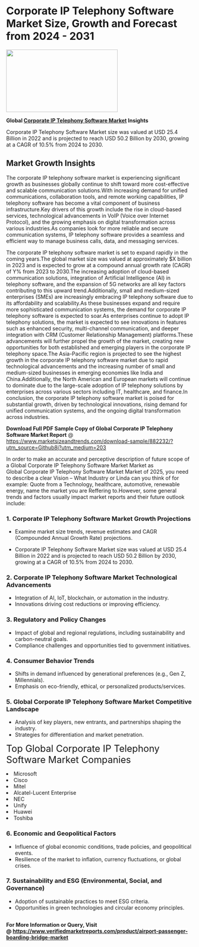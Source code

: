 <H1>Corporate IP Telephony Software Market Size, Growth and Forecast from 2024 - 2031</H1><img class="aligncenter size-medium wp-image-584254" src="https://thirdeyenews.in/wp-content/uploads/2024/09/Global-Market-Research-300x168.jpeg" alt="" width="300" height="168" /><p><strong>Global&nbsp;<a href="https://www.marketsizeandtrends.com/download-sample/882232/?utm_source=Github8j?utm_medium=203">Corporate IP Telephony Software Market</a> Insights</strong></p><p>Corporate IP Telephony Software Market size was valued at USD 25.4 Billion in 2022 and is projected to reach USD 50.2 Billion by 2030, growing at a CAGR of 10.5% from 2024 to 2030.</p><p><h2>Market Growth Insights</h2> <p>The corporate IP telephony software market is experiencing significant growth as businesses globally continue to shift toward more cost-effective and scalable communication solutions.With increasing demand for unified communications, collaboration tools, and remote working capabilities, IP telephony software has become a vital component of business infrastructure.Key drivers of this growth include the rise in cloud-based services, technological advancements in VoIP (Voice over Internet Protocol), and the growing emphasis on digital transformation across various industries.As companies look for more reliable and secure communication systems, IP telephony software provides a seamless and efficient way to manage business calls, data, and messaging services.</p> <p>The corporate IP telephony software market is set to expand rapidly in the coming years.The global market size was valued at approximately $X billion in 2023 and is expected to grow at a compound annual growth rate (CAGR) of Y% from 2023 to 2030.The increasing adoption of cloud-based communication solutions, integration of Artificial Intelligence (AI) in telephony software, and the expansion of 5G networks are all key factors contributing to this upward trend.Additionally, small and medium-sized enterprises (SMEs) are increasingly embracing IP telephony software due to its affordability and scalability.As these businesses expand and require more sophisticated communication systems, the demand for corporate IP telephony software is expected to soar.As enterprises continue to adopt IP telephony solutions, the market is expected to see innovations in features such as enhanced security, multi-channel communication, and deeper integration with CRM (Customer Relationship Management) platforms.These advancements will further propel the growth of the market, creating new opportunities for both established and emerging players in the corporate IP telephony space.The Asia-Pacific region is projected to see the highest growth in the corporate IP telephony software market due to rapid technological advancements and the increasing number of small and medium-sized businesses in emerging economies like India and China.Additionally, the North American and European markets will continue to dominate due to the large-scale adoption of IP telephony solutions by enterprises across various sectors including IT, healthcare, and finance.In conclusion, the corporate IP telephony software market is poised for substantial growth, driven by technological innovations, rising demand for unified communication systems, and the ongoing digital transformation across industries.<p><span class=""><strong>Download Full PDF Sample Copy of Global Corporate IP Telephony Software Market Report</strong> @ <a href="https://www.marketsizeandtrends.com/download-sample/882232/?utm_source=Github8j?utm_medium=203" target="_blank">https://www.marketsizeandtrends.com/download-sample/882232/?utm_source=Github8j?utm_medium=203</a></span></p><p>In order to make an accurate and perceptive description of future scope of a Global&nbsp;Corporate IP Telephony Software Market Market as Global&nbsp;Corporate IP Telephony Software Market Market of 2025, you need to describe a clear Vision &ndash; What Industry or Linda can you think of for example: Quote from a Technology, healthcare, automotive, renewable energy, name the market you are Reffering to.However, some general trends and factors usually impact market reports and their future outlook include:</p><h3>1.&nbsp;<strong>Corporate IP Telephony Software Market Growth Projections</strong></h3><ul><li>Examine market size trends, revenue estimates and CAGR (Compounded Annual Growth Rate) projections.</li><li><p>Corporate IP Telephony Software Market size was valued at USD 25.4 Billion in 2022 and is projected to reach USD 50.2 Billion by 2030, growing at a CAGR of 10.5% from 2024 to 2030.</p></li></ul><h3>2.&nbsp;<strong>Corporate IP Telephony Software Market Technological Advancements</strong></h3><ul><li>Integration of AI, IoT, blockchain, or automation in the industry.</li><li>Innovations driving cost reductions or improving efficiency.</li></ul><h3>3.&nbsp;<strong>Regulatory and Policy Changes</strong></h3><ul><li>Impact of global and regional regulations, including sustainability and carbon-neutral goals.</li><li>Compliance challenges and opportunities tied to government initiatives.</li></ul><h3>4.&nbsp;<strong>Consumer Behavior Trends</strong></h3><ul><li>Shifts in demand influenced by generational preferences (e.g., Gen Z, Millennials).</li><li>Emphasis on eco-friendly, ethical, or personalized products/services.</li></ul><h3>5.&nbsp;<strong>Global Corporate IP Telephony Software Market Competitive Landscape</strong></h3><ul><li>Analysis of key players, new entrants, and partnerships shaping the industry.</li><li>Strategies for differentiation and market penetration.</li></ul><p data-pm-slice="1 1 []"><span style="color: inherit; font-family: inherit; font-size: 25px;">Top Global Corporate IP Telephony Software Market Companies</span></p><div class="" data-test-id=""><p><li>Microsoft</li><li> Cisco</li><li> Mitel</li><li> Alcatel-Lucent Enterprise</li><li> NEC</li><li> Unify</li><li> Huawei</li><li> Toshiba</li></p></div><h3>6.&nbsp;<strong>Economic and Geopolitical Factors</strong></h3><ul><li>Influence of global economic conditions, trade policies, and geopolitical events.</li><li>Resilience of the market to inflation, currency fluctuations, or global crises.</li></ul><h3>7.&nbsp;<strong>Sustainability and ESG (Environmental, Social, and Governance)</strong></h3><ul><li>Adoption of sustainable practices to meet ESG criteria.</li><li>Opportunities in green technologies and circular economy principles.</li></ul><h2><strong style="font-size: 14px;">For More Information or Query, Visit @&nbsp;</strong><a style="background-color: #ffffff; font-size: 14px;" href="https://www.marketsizeandtrends.com/report/corporate-ip-telephony-software-market/" target="_blank">https://www.verifiedmarketreports.com/product/airport-passenger-boarding-bridge-market</a></h2>